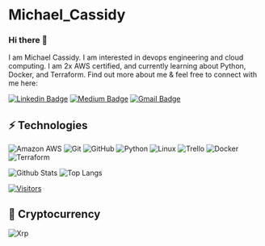 # Michael_Cassidy

### Hi there 👋

I am Michael Cassidy.  I am interested in devops engineering and cloud computing. I am 2x AWS certified, and currently learning about Python, Docker, and Terraform. Find out more about me & feel free to connect with me here:

<!-- Replace the fields below with the information requested. Remember to remove the encapsulating <> characters. For spaces in names, use %20 (e.g. Broadus%20Palmer) -->

[![Linkedin Badge](https://img.shields.io/badge/-Michael%20Cassidy-blue?style=flat-square&logo=Linkedin&logoColor=white&link=https://www.linkedin.com/in/michaelcassidy88/)](https://www.linkedin.com/in/michaelcassidy88/)
[![Medium Badge](https://img.shields.io/badge/Michael%20Cassidy-12100E?style=flat-square&logo=medium&logoColor=white&link=https://medium.com/@Michael.Cassidy)](https://medium.com/@Michael.Cassidy)
[![Gmail Badge](https://img.shields.io/badge/-mjcdyjr10@gmail.com-c14438?style=flat-square&logo=Gmail&logoColor=white&link=mailto:mjcdyjr10@gmail.com)](mailto:mjcdyjr10@gmail.com)

## ⚡ Technologies

<!-- Check out the Badges folder for more badges -->

![Amazon AWS](https://img.shields.io/badge/Amazon%20AWS-232F3E?style=flat-square&logo=amazon-aws)
![Git](https://img.shields.io/badge/-Git-black?style=flat-square&logo=git)
![GitHub](https://img.shields.io/badge/-GitHub-181717?style=flat-square&logo=github)
![Python](https://img.shields.io/badge/-Python-black?style=flat-square&logo=Python)
![Linux](https://img.shields.io/badge/Linux-FCC624?style=flat-square&logo=linux&logoColor=black)
![Trello](https://img.shields.io/badge/Trello-%23026AA7.svg?style=flat-square&logo=Trello&logoColor=white)
![Docker](https://img.shields.io/badge/docker-%230db7ed.svg?style=for-the-badge&logo=docker&logoColor=white)
![Terraform](https://img.shields.io/badge/terraform-%235835CC.svg?style=for-the-badge&logo=terraform&logoColor=white)


<!-- Replace the fields below with the information requested. Remember to remove the encapsulating <> characters. -->

![Github Stats](https://github-readme-stats.vercel.app/api?username=Michael-Cassidy-88&count_private=true&show_icons=true&include_all_commits=true)
![Top Langs](https://github-readme-stats.vercel.app/api/top-langs/?username=Michael-Cassidy-88&hide=TeX&layout=compact)


[![Visitors](https://api.visitorbadge.io/api/visitors?path=Michael-Cassidy-88%2FMichael-Cassidy-88&label=VISITORS&countColor=%23263759)](https://visitorbadge.io/status?path=Michael-Cassidy-88%2FMichael-Cassidy-88)

## 🛒 Cryptocurrency

![Xrp](https://img.shields.io/badge/Xrp-black?style=for-the-badge&logo=xrp&logoColor=white)
